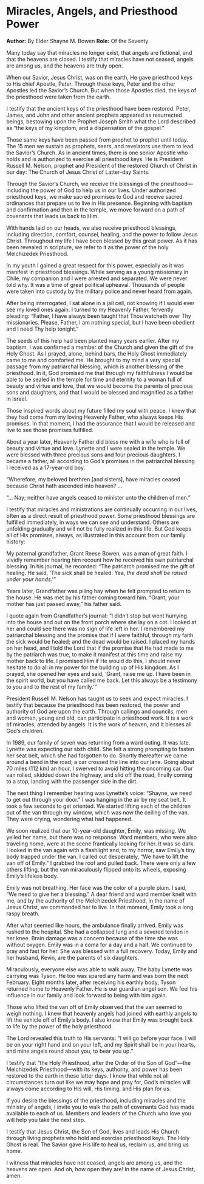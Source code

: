 # Miracles, Angels, and Priesthood Power

**Author:** By Elder Shayne M. Bowen
**Role:** Of the Seventy

<a name="p1"></a>Many today say that miracles no longer exist, that angels are fictional, and that the heavens are closed. I testify that miracles have not ceased, angels are among us, and the heavens are truly open.

<a name="p2"></a>When our Savior, Jesus Christ, was on the earth, He gave priesthood keys to His chief Apostle, Peter. Through these keys, Peter and the other Apostles led the Savior’s Church. But when those Apostles died, the keys of the priesthood were taken from the earth.

<a name="p3"></a>I testify that the ancient keys of the priesthood have been restored. Peter, James, and John and other ancient prophets appeared as resurrected beings, bestowing upon the Prophet Joseph Smith what the Lord described as “the keys of my kingdom, and a dispensation of the gospel.”

<a name="p30"></a>Those same keys have been passed from prophet to prophet until today. The 15 men we sustain as prophets, seers, and revelators use them to lead the Savior’s Church. As in ancient times, there is one senior Apostle who holds and is authorized to exercise all priesthood keys. He is President Russell M. Nelson, prophet and President of the restored Church of Christ in our day: The Church of Jesus Christ of Latter-day Saints.

<a name="p4"></a>Through the Savior’s Church, we receive the blessings of the priesthood—including the power of God to help us in our lives. Under authorized priesthood keys, we make sacred promises to God and receive sacred ordinances that prepare us to live in His presence. Beginning with baptism and confirmation and then in the temple, we move forward on a path of covenants that leads us back to Him.

<a name="p5"></a>With hands laid on our heads, we also receive priesthood blessings, including direction, comfort, counsel, healing, and the power to follow Jesus Christ. Throughout my life I have been blessed by this great power. As it has been revealed in scripture, we refer to it as the power of the holy Melchizedek Priesthood.

<a name="p6"></a>In my youth I gained a great respect for this power, especially as it was manifest in priesthood blessings. While serving as a young missionary in Chile, my companion and I were arrested and separated. We were never told why. It was a time of great political upheaval. Thousands of people were taken into custody by the military police and never heard from again.

<a name="p7"></a>After being interrogated, I sat alone in a jail cell, not knowing if I would ever see my loved ones again. I turned to my Heavenly Father, fervently pleading: “Father, I have always been taught that Thou watcheth over Thy missionaries. Please, Father, I am nothing special, but I have been obedient and I need Thy help tonight.”

<a name="p8"></a>The seeds of this help had been planted many years earlier. After my baptism, I was confirmed a member of the Church and given the gift of the Holy Ghost. As I prayed, alone, behind bars, the Holy Ghost immediately came to me and comforted me. He brought to my mind a very special passage from my patriarchal blessing, which is another blessing of the priesthood. In it, God promised me that through my faithfulness I would be able to be sealed in the temple for time and eternity to a woman full of beauty and virtue and love, that we would become the parents of precious sons and daughters, and that I would be blessed and magnified as a father in Israel.

<a name="p9"></a>Those inspired words about my future filled my soul with peace. I knew that they had come from my loving Heavenly Father, who always keeps His promises. In that moment, I had the assurance that I would be released and live to see those promises fulfilled.

<a name="p10"></a>About a year later, Heavenly Father did bless me with a wife who is full of beauty and virtue and love. Lynette and I were sealed in the temple. We were blessed with three precious sons and four precious daughters. I became a father, all according to God’s promises in the patriarchal blessing I received as a 17-year-old boy.

<a name="p11"></a>“Wherefore, my beloved brethren [and sisters], have miracles ceased because Christ hath ascended into heaven? …

<a name="p12"></a>“… Nay; neither have angels ceased to minister unto the children of men.”

<a name="p13"></a>I testify that miracles and ministrations are continually occurring in our lives, often as a direct result of priesthood power. Some priesthood blessings are fulfilled immediately, in ways we can see and understand. Others are unfolding gradually and will not be fully realized in this life. But God keeps all of His promises, always, as illustrated in this account from our family history:

<a name="p14"></a>My paternal grandfather, Grant Reese Bowen, was a man of great faith. I vividly remember hearing him recount how he received his own patriarchal blessing. In his journal, he recorded: “The patriarch promised me the gift of healing. He said, ‘The sick shall be healed. Yea, *the dead shall be raised under your hands*.’”

<a name="p15"></a>Years later, Grandfather was piling hay when he felt prompted to return to the house. He was met by his father coming toward him. “Grant, your mother has just passed away,” his father said.

<a name="p16"></a>I quote again from Grandfather’s journal: “I didn’t stop but went hurrying into the house and out on the front porch where she lay on a cot. I looked at her and could see there was no sign of life left in her. I remembered my patriarchal blessing and the promise that if I were faithful, through my faith the sick would be healed; and the dead would be raised. I placed my hands on her head, and I told the Lord that if the promise that He had made to me by the patriarch was true, to make it manifest at this time and raise my mother back to life. I promised Him if He would do this, I should never hesitate to do all in my power for the building up of His kingdom. As I prayed, she opened her eyes and said, ‘Grant, raise me up. I have been in the spirit world, but you have called me back. Let this always be a testimony to you and to the rest of my family.’”

<a name="p17"></a>President Russell M. Nelson has taught us to seek and expect miracles. I testify that because the priesthood has been restored, the power and authority of God are upon the earth. Through callings and councils, men and women, young and old, can participate in priesthood work. It is a work of miracles, attended by angels. It is the work of heaven, and it blesses all God’s children.

<a name="p18"></a>In 1989, our family of seven was returning from a ward outing. It was late. Lynette was expecting our sixth child. She felt a strong prompting to fasten her seat belt, which she had forgotten to do. Shortly thereafter we came around a bend in the road; a car crossed the line into our lane. Going about 70 miles (112 km) an hour, I swerved to avoid hitting the oncoming car. Our van rolled, skidded down the highway, and slid off the road, finally coming to a stop, landing with the passenger side in the dirt.

<a name="p19"></a>The next thing I remember hearing was Lynette’s voice: “Shayne, we need to get out through your door.” I was hanging in the air by my seat belt. It took a few seconds to get oriented. We started lifting each of the children out of the van through my window, which was now the ceiling of the van. They were crying, wondering what had happened.

<a name="p20"></a>We soon realized that our 10-year-old daughter, Emily, was missing. We yelled her name, but there was no response. Ward members, who were also traveling home, were at the scene frantically looking for her. It was so dark. I looked in the van again with a flashlight and, to my horror, saw Emily’s tiny body trapped under the van. I called out desperately, “We have to lift the van off of Emily.” I grabbed the roof and pulled back. There were only a few others lifting, but the van miraculously flipped onto its wheels, exposing Emily’s lifeless body.

<a name="p21"></a>Emily was not breathing. Her face was the color of a purple plum. I said, “We need to give her a blessing.” A dear friend and ward member knelt with me, and by the authority of the Melchizedek Priesthood, in the name of Jesus Christ, we commanded her to live. In that moment, Emily took a long raspy breath.

<a name="p22"></a>After what seemed like hours, the ambulance finally arrived. Emily was rushed to the hospital. She had a collapsed lung and a severed tendon in her knee. Brain damage was a concern because of the time she was without oxygen. Emily was in a coma for a day and a half. We continued to pray and fast for her. She was blessed with a full recovery. Today, Emily and her husband, Kevin, are the parents of six daughters.

<a name="p23"></a>Miraculously, everyone else was able to walk away. The baby Lynette was carrying was Tyson. He too was spared any harm and was born the next February. Eight months later, after receiving his earthly body, Tyson returned home to Heavenly Father. He is our guardian angel son. We feel his influence in our family and look forward to being with him again.

<a name="p24"></a>Those who lifted the van off of Emily observed that the van seemed to weigh nothing. I knew that heavenly angels had joined with earthly angels to lift the vehicle off of Emily’s body. I also know that Emily was brought back to life by the power of the holy priesthood.

<a name="p25"></a>The Lord revealed this truth to His servants: “I will go before your face. I will be on your right hand and on your left, and my Spirit shall be in your hearts, and mine angels round about you, to bear you up.”

<a name="p26"></a>I testify that “the Holy Priesthood, after the Order of the Son of God”—the Melchizedek Priesthood—with its keys, authority, and power has been restored to the earth in these latter days. I know that while not all circumstances turn out like we may hope and pray for, God’s miracles will always come according to His will, His timing, and His plan for us.

<a name="p27"></a>If you desire the blessings of the priesthood, including miracles and the ministry of angels, I invite you to walk the path of covenants God has made available to each of us. Members and leaders of the Church who love you will help you take the next step.

<a name="p28"></a>I testify that Jesus Christ, the Son of God, lives and leads His Church through living prophets who hold and exercise priesthood keys. The Holy Ghost is real. The Savior gave His life to heal us, reclaim us, and bring us home.

<a name="p29"></a>I witness that miracles have not ceased, angels are among us, and the heavens are open. And oh, how open they are! In the name of Jesus Christ, amen.